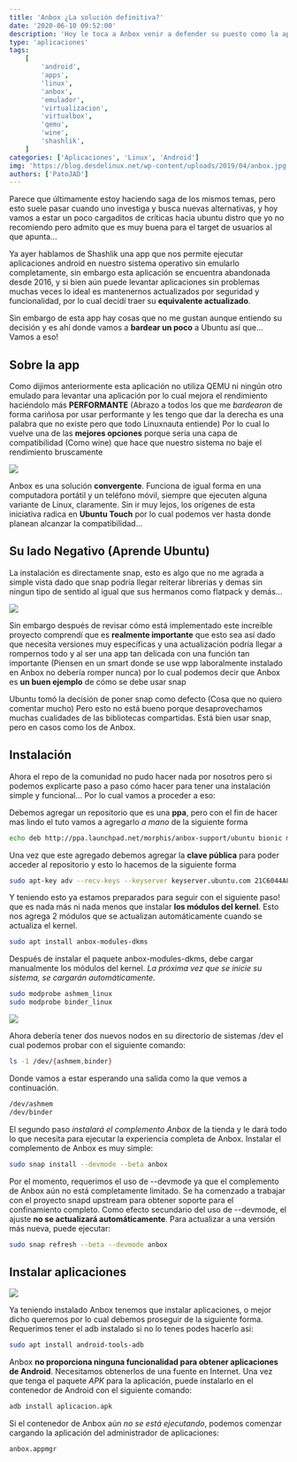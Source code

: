 ```yaml
---
title: 'Anbox ¿La solución definitiva?'
date: '2020-06-10 09:52:00'
description: 'Hoy le toca a Anbox venir a defender su puesto como la aplicación definitiva para compatibilizar android en nuestro linux...'
type: 'aplicaciones'
tags:
    [
        'android',
        'apps',
        'linux',
        'anbox',
        'emulador',
        'virtualizacion',
        'virtualbox',
        'qemu',
        'wine',
        'shashlik',
    ]
categories: ['Aplicaciones', 'Linux', 'Android']
img: 'https://blog.desdelinux.net/wp-content/uploads/2019/04/anbox.jpg'
authors: ['PatoJAD']
---
```


Parece que últimamente estoy haciendo saga de los mismos temas, pero esto suele pasar cuando uno investiga y busca nuevas alternativas, y hoy vamos a estar un poco cargaditos de críticas hacia ubuntu distro que yo no recomiendo pero admito que es muy buena para el target de usuarios al que apunta…

Ya ayer hablamos de Shashlik una app que nos permite ejecutar aplicaciones android en nuestro sistema operativo sin emularlo completamente, sin embargo esta aplicación se encuentra abandonada desde 2016, y si bien aún puede levantar aplicaciones sin problemas muchas veces lo ideal es mantenernos actualizados por seguridad y funcionalidad, por lo cual decidí traer su **equivalente actualizado**.

Sin embargo de esta app hay cosas que no me gustan aunque entiendo su decisión y es ahí donde vamos a **bardear un poco** a Ubuntu así que… Vamos a eso!

## Sobre la app

Como dijimos anteriormente esta aplicación no utiliza QEMU ni ningún otro emulado para levantar una aplicación por lo cual mejora el rendimiento haciéndolo más **PERFORMANTE** (Abrazo a todos los que me _bardearon_ de forma cariñosa por usar performante y les tengo que dar la derecha es una palabra que no existe pero que todo Linuxnauta entiende) Por lo cual lo vuelve una de las **mejores opciones** porque sería una capa de compatibilidad (Como wine) que hace que nuestro sistema no baje el rendimiento bruscamente

![](https://c1.staticflickr.com/1/913/41527912900_68ce4a25d5_o.jpg)

Anbox es una solución **convergente**. Funciona de igual forma en una computadora portátil y un teléfono móvil, siempre que ejecuten alguna variante de Linux, claramente. Sin ir muy lejos, los orígenes de esta iniciativa radica en **Ubuntu Touch** por lo cual podemos ver hasta donde planean alcanzar la compatibilidad…

## Su lado Negativo (Aprende Ubuntu)

La instalación es directamente snap, esto es algo que no me agrada a simple vista dado que snap podría llegar reiterar librerias y demas sin ningun tipo de sentido al igual que sus hermanos como flatpack y demás…

![](https://cdn.lignux.com/wp-content/uploads/2018/07/anbox-1.png)

Sin embargo después de revisar cómo está implementado este increíble proyecto comprendí que es **realmente importante** que esto sea así dado que necesita versiones muy específicas y una actualización podría llegar a rompernos todo y al ser una app tan delicada con una función tan importante (Piensen en un smart donde se use wpp laboralmente instalado en Anbox no debería romper nunca) por lo cual podemos decir que Anbox es **un buen ejemplo** de cómo se debe usar snap

Ubuntu tomó la decisión de poner snap como defecto (Cosa que no quiero comentar mucho) Pero esto no está bueno porque desaprovechamos muchas cualidades de las bibliotecas compartidas. Está bien usar snap, pero en casos como los de Anbox.

## Instalación

Ahora el repo de la comunidad no pudo hacer nada por nosotros pero si podemos explicarte paso a paso cómo hacer para tener una instalación simple y funcional… Por lo cual vamos a proceder a eso:

Debemos agregar un repositorio que es una **ppa**, pero con el fin de hacer mas lindo el tuto vamos a agregarlo _a mano_ de la siguiente forma

```zsh
echo deb http://ppa.launchpad.net/morphis/anbox-support/ubuntu bionic main |  sudo tee /etc/apt/sources.list.d/anbox.list
```

Una vez que este agregado debemos agregar la **clave pública** para poder acceder al repositorio y esto lo hacemos de la siguiente forma

```zsh
sudo apt-key adv --recv-keys --keyserver keyserver.ubuntu.com 21C6044A875B67B7
```

Y teniendo esto ya estamos preparados para seguir con el siguiente paso! que es nada más ni nada menos que instalar **los módulos del kernel**. Esto nos agrega 2 módulos que se actualizan automáticamente cuando se actualiza el kernel.

```zsh
sudo apt install anbox-modules-dkms
```

Después de instalar el paquete anbox-modules-dkms, debe cargar manualmente los módulos del kernel. _La próxima vez que se inicie su sistema, se cargarán automáticamente_.

```zsh
sudo modprobe ashmem_linux
sudo modprobe binder_linux
```

![](https://vidatecno.net/wp-content/uploads/2019/05/como-ejecutar-aplicaciones-android-en-ubuntu-linux-con-anbox-1.jpg)

Ahora debería tener dos nuevos nodos en su directorio de sistemas /dev el cual podemos probar con el siguiente comando:

```zsh
ls -1 /dev/{ashmem,binder}
```

Donde vamos a estar esperando una salida como la que vemos a continuación.

```zsh
/dev/ashmem
/dev/binder
```

El segundo paso _instalará el complemento Anbox_ de la tienda y le dará todo lo que necesita para ejecutar la experiencia completa de Anbox. Instalar el complemento de Anbox es muy simple:

```zsh
sudo snap install --devmode --beta anbox
```

Por el momento, requerimos el uso de --devmode ya que el complemento de Anbox aún no está completamente limitado. Se ha comenzado a trabajar con el proyecto snapd upstream para obtener soporte para el confinamiento completo. Como efecto secundario del uso de --devmode, el ajuste **no se actualizará automáticamente**. Para actualizar a una versión más nueva, puede ejecutar:

```zsh
sudo snap refresh --beta --devmode anbox
```

## Instalar aplicaciones

![](https://instatecno.com/wp-content/uploads/2020/02/Anbox-700x400.jpg)

Ya teniendo instalado Anbox tenemos que instalar aplicaciones, o mejor dicho queremos por lo cual debemos proseguir de la siguiente forma. Requerimos tener el adb instalado si no lo tenes podes hacerlo asi:

```zsh
sudo apt install android-tools-adb
```

Anbox **no proporciona ninguna funcionalidad para obtener aplicaciones de Android**. Necesitamos obtenerlos de una fuente en Internet. Una vez que tenga el paquete _APK_ para la aplicación, puede instalarlo en el contenedor de Android con el siguiente comando:

```zsh
adb install aplicacion.apk
```

Si el contenedor de Anbox aún _no se está ejecutando_, podemos comenzar cargando la aplicación del administrador de aplicaciones:

```zsh
anbox.appmgr
```
